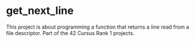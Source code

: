 # get_next_line
This project is about programming a function that returns a line read from a file descriptor.
Part of the 42 Cursus Rank 1 projects.

